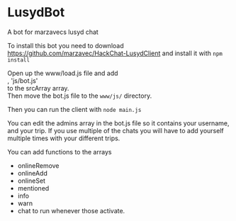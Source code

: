 # LusydBot
A bot for marzavecs lusyd chat  
  
To install this bot you need to download https://github.com/marzavec/HackChat-LusydClient and install it with ```npm install``` 

Open up the www/load.js file and add   
, 'js/bot.js'   
to the srcArray array.  
Then move the bot.js file to the ```www/js/``` directory.  

Then you can run the client with ```node main.js```


You can edit the admins array in the bot.js file so it contains your username, and your trip. If you use multiple of the chats you will have to add yourself multiple times with your different trips.

You can add functions to the arrays
* onlineRemove
* onlineAdd
* onlineSet
* mentioned
* info
* warn
* chat
to run whenever those activate.
